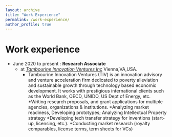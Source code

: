 ```yaml
---
layout: archive
title: "Work Experience"
permalink: /work-experience/
author_profile: true
---
```


Work experience
======
* June 2020 to present : **Research Associate** 
  * at *[Tambourine Innovation Ventures Inc](https://www.tivinc.com/)*               Vienna,VA,USA.
    * Tambourine Innovation Ventures (TIV) is an innovation advisory and venture acceleration firm dedicated to poverty alleviation and
sustainable growth through technology based economic development. It works with prestigious international clients such as the World
Bank, OECD, UNIDO, US Dept of Energy, etc. 
       *Writing research proposals, and grant applications for multiple agencies, organizations & institutions.
       *Analyzing market readiness, Developing prototypes; Analyzing Intellectual Property strategy
       *Developing tech transfer strategy for inventions (start-up, licensing, etc.).
       *Conducting market research (royalty comparables, license terms, term sheets for VCs)

